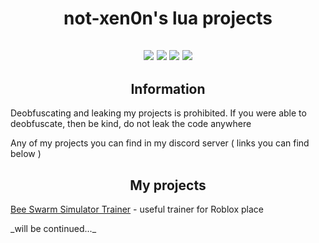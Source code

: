 <h1 align="center">not-xen0n's lua projects</h1>
<h2 align = "center">
<img src="https://img.shields.io/bitbucket/issues-raw/not-xen0n/Lua">
<img src="https://img.shields.io/github/last-commit/not-xen0n/Lua">
<img src="https://img.shields.io/github/followers/not-xen0n?style=social">
<img src="https://img.shields.io/github/stars/not-xen0n/Lua?style=social">
</h2>
<h2 align = "center">Information</h2>
<p>Deobfuscating and leaking my projects is prohibited. If you were able to deobfuscate, then be kind, do not leak the code anywhere</p>
<p>Any of my projects you can find in my discord server ( links you can find below )</p>
<h2 align = "center">My projects</h2>
<p><a href = "https://github.com/not-xen0n/Lua/blob/main/bsstrainer.lua">Bee Swarm Simulator Trainer</a> - useful trainer for Roblox place</p>
_will be continued..._
